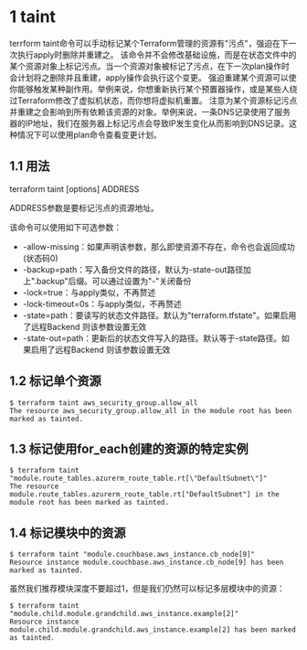 
# 1 taint

terrform taint命令可以手动标记某个Terraform管理的资源有"污点"，强迫在下一次执行apply时删除并重建之。
该命令并不会修改基础设施，而是在状态文件中的某个资源对象上标记污点。当一个资源对象被标记了污点，在下一次plan操作时会计划将之删除并且重建，apply操作会执行这个变更。
强迫重建某个资源可以使你能够触发某种副作用。举例来说，你想重新执行某个预置器操作，或是某些人绕过Terraform修改了虚拟机状态，而你想将虚拟机重置。
注意为某个资源标记污点并重建之会影响到所有依赖该资源的对象。举例来说，一条DNS记录使用了服务器的IP地址，我们在服务器上标记污点会导致IP发生变化从而影响到DNS记录。这种情况下可以使用plan命令查看变更计划。

## 1.1 用法

terraform taint [options] ADDRESS

ADDRESS参数是要标记污点的资源地址。

该命令可以使用如下可选参数：

- -allow-missing：如果声明该参数，那么即使资源不存在，命令也会返回成功(状态码0)
- -backup=path：写入备份文件的路径，默认为-state-out路径加上".backup"后缀。可以通过设置为"-"关闭备份
- -lock=true：与apply类似，不再赘述 
- -lock-timeout=0s：与apply类似，不再赘述 
- -state=path：要读写的状态文件路径。默认为"terraform.tfstate"。如果启用了远程Backend  则该参数设置无效
- -state-out=path：更新后的状态文件写入的路径。默认等于-state路径。如果启用了远程Backend  则该参数设置无效

## 1.2 标记单个资源

```
$ terraform taint aws_security_group.allow_all
The resource aws_security_group.allow_all in the module root has been marked as tainted.
```

## 1.3 标记使用for_each创建的资源的特定实例

```
$ terraform taint "module.route_tables.azurerm_route_table.rt[\"DefaultSubnet\"]"
The resource module.route_tables.azurerm_route_table.rt["DefaultSubnet"] in the module root has been marked as tainted.
```

## 1.4 标记模块中的资源

```
$ terraform taint "module.couchbase.aws_instance.cb_node[9]"
Resource instance module.couchbase.aws_instance.cb_node[9] has been marked as tainted.
```

虽然我们推荐模块深度不要超过1，但是我们仍然可以标记多层模块中的资源：

```
$ terraform taint "module.child.module.grandchild.aws_instance.example[2]"
Resource instance module.child.module.grandchild.aws_instance.example[2] has been marked as tainted.
```
